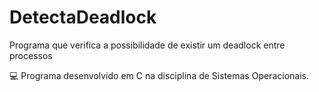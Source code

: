 # DetectaDeadlock

Programa que verifica a possibilidade de existir um deadlock entre processos

💻 Programa desenvolvido em C na disciplina de Sistemas Operacionais.

